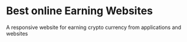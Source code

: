 # Best online Earning Websites
A responsive website for earning crypto currency  from applications and websites
